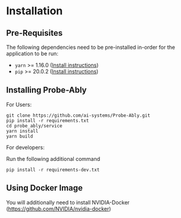 # Installation

## Pre-Requisites

The following dependencies need to be pre-installed in-order for the application to be run:

- `yarn` >= 1.16.0 ([Install instructions](https://classic.yarnpkg.com/en/docs/install/))
- `pip` >= 20.0.2 ([Install instructions](https://pip.pypa.io/en/stable/installing/))

## Installing Probe-Ably

For Users:

```
git clone https://github.com/ai-systems/Probe-Ably.git
pip install -r requirements.txt
cd probe_ably/service
yarn install
yarn build
```

For developers:

Run the following additional command

```
pip install -r requirements-dev.txt
```

## Using Docker Image

You will additionally need to install NVIDIA-Docker (https://github.com/NVIDIA/nvidia-docker)
